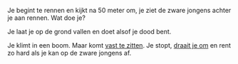 Je begint te rennen en kijkt na 50 meter om, je ziet de zware jongens achter je aan rennen.
Wat doe je?

Je laat je op de grond vallen en doet alsof je dood bent.

Je klimt in een boom.
Maar komt [vast te zitten](vastzitten/terugrennen.md).
Je stopt, [draait je om](omdraaien/terugrennen.md) en rent zo hard als je kan op de zware jongens af.

